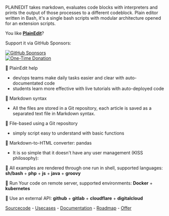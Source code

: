 PLAINEDIT takes markdown, evaluates code blocks with interpreters and prints the output of those processes to a different codeblock.
Plain editor written in Bash, it's a single bash scripts with modular architecture opened for an extension scripts.

You like [**PlainEdit**](http://www.plainedit.com/)?  

Support it via GitHub Sponsors: 

[![GitHub Sponsors](https://img.shields.io/badge/Sponsor-%E2%9D%A4-lightgrey?style=social&logo=GitHub)](https://github.com/sponsors/tom-sapletta-com)  
[![One-Time Donation](https://img.shields.io/badge/One--Time%20Donation-$1-lightgrey?style=social&logo=GitHub)](https://github.com/sponsors/tom-sapletta-com?frequency=one-time&sponsor=tom-sapletta-com#sponsors:~:text=%241%20one%20time)

👋 PlainEdit help 
+ dev/ops teams make daily tasks easier and clear with auto-documentated code
+ students learn more effective with live tutorials with auto-deployed code

👋 Markdown syntax

+ All the files are stored in a Git repository, each article is saved as a separated text file in Markdown syntax.

👋 File-based using a Git repository

+ simply script easy to understand with basic functions

👋 Markdown-to-HTML converter: pandas

+ It is so simple that it doesn't have any user management (KISS philosophy):

👋 All examples are rendered through one run in shell, 
supported languages:  **sh/bash** + **php** + **js** + **java** + **groovy**


👋 Run Your code on remote server, 
supported environments: **Docker** + **kubernetes**


👋 Use an external API: **github** + **gitlab** + **cloudflare** + **digitalcloud**


[Sourcecode](http://bash.plainedit.com/) - [Usecases](http://examples.plainedit.com/) - [Documentation](http://docs.plainedit.com/) - [Roadmap](http://roadmap.plainedit.com/) -  [Offer](http://offer.plainedit.com/)
